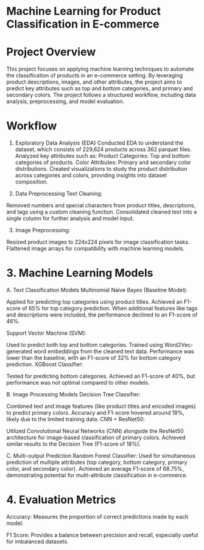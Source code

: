 # Machine Learning for Product Classification in E-commerce
# Project Overview
This project focuses on applying machine learning techniques to automate the classification of products in an e-commerce setting. By leveraging product descriptions, images, and other attributes, the project aims to predict key attributes such as top and bottom categories, and primary and secondary colors. The project follows a structured workflow, including data analysis, preprocessing, and model evaluation.
# Workflow
1. Exploratory Data Analysis (EDA)
Conducted EDA to understand the dataset, which consists of 229,624 products across 362 parquet files.
Analyzed key attributes such as:
Product Categories: Top and bottom categories of products.
Color Attributes: Primary and secondary color distributions.
Created visualizations to study the product distribution across categories and colors, providing insights into dataset composition.

3. Data Preprocessing
Text Cleaning:

Removed numbers and special characters from product titles, descriptions, and tags using a custom cleaning function.
Consolidated cleaned text into a single column for further analysis and model input.

3. Image Preprocessing:

Resized product images to 224x224 pixels for image classification tasks.
Flattened image arrays for compatibility with machine learning models.

# 3. Machine Learning Models
A. Text Classification Models
Multinomial Naive Bayes (Baseline Model):

Applied for predicting top categories using product titles.
Achieved an F1-score of 65% for top category prediction.
When additional features like tags and descriptions were included, the performance declined to an F1-score of 46%.

Support Vector Machine (SVM):

Used to predict both top and bottom categories.
Trained using Word2Vec-generated word embeddings from the cleaned text data.
Performance was lower than the baseline, with an F1-score of 32% for bottom category prediction.
XGBoost Classifier:

Tested for predicting bottom categories.
Achieved an F1-score of 40%, but performance was not optimal compared to other models.

B. Image Processing Models
Decision Tree Classifier:

Combined text and image features (like product titles and encoded images) to predict primary colors.
Accuracy and F1-score hovered around 19%, likely due to the limited training data.
CNN + ResNet50:

Utilized Convolutional Neural Networks (CNN) alongside the ResNet50 architecture for image-based classification of primary colors.
Achieved similar results to the Decision Tree (F1-score of 18%).

C. Multi-output Prediction
Random Forest Classifier:
Used for simultaneous prediction of multiple attributes (top category, bottom category, primary color, and secondary color).
Achieved an average F1-score of 68.75%, demonstrating potential for multi-attribute classification in e-commerce.

# 4. Evaluation Metrics
Accuracy: Measures the proportion of correct predictions made by each model.

F1 Score: Provides a balance between precision and recall, especially useful for imbalanced datasets.
